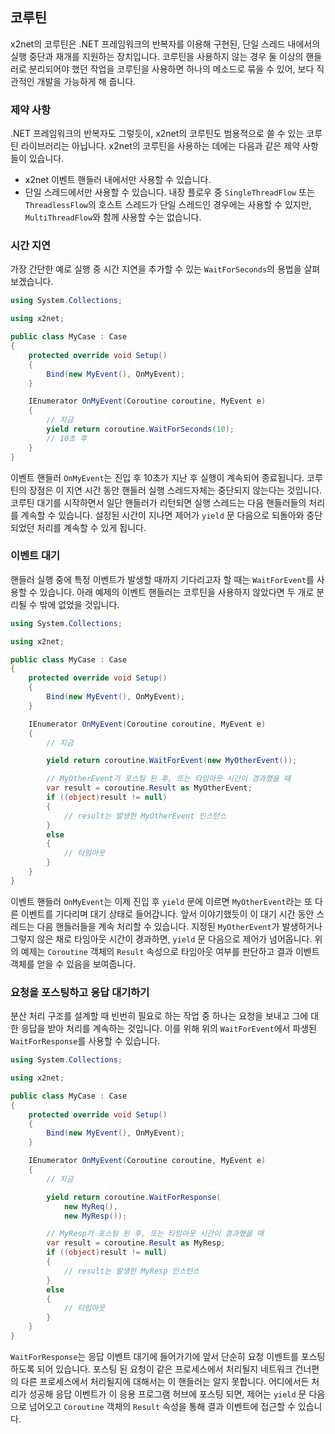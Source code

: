 ## 코루틴

x2net의 코루틴은 .NET 프레임워크의 반복자를 이용해 구현된, 단일 스레드 내에서의 실행 중단과 재개를 지원하는 장치입니다. 코루틴을 사용하지 않는 경우 둘 이상의 핸들러로 분리되어야 했던 작업을 코루틴을 사용하면 하나의 메소드로 묶을 수 있어, 보다 직관적인 개발을 가능하게 해 줍니다.

### 제약 사항

.NET 프레임워크의 반복자도 그렇듯이, x2net의 코루틴도 범용적으로 쓸 수 있는 코루틴 라이브러리는 아닙니다. x2net의 코루틴을 사용하는 데에는 다음과 같은 제약 사항들이 있습니다.

* x2net 이벤트 핸들러 내에서만 사용할 수 있습니다.
* 단일 스레드에서만 사용할 수 있습니다. 내장 플로우 중 `SingleThreadFlow` 또는 `ThreadlessFlow`의 호스트 스레드가 단일 스레드인 경우에는 사용할 수 있지만, `MultiThreadFlow`와 함께 사용할 수는 없습니다.

### 시간 지연

가장 간단한 예로 실행 중 시간 지연을 추가할 수 있는 `WaitForSeconds`의 용법을 살펴보겠습니다.

```csharp
using System.Collections;

using x2net;

public class MyCase : Case
{
    protected override void Setup()
    {
        Bind(new MyEvent(), OnMyEvent);
    }

    IEnumerator OnMyEvent(Coroutine coroutine, MyEvent e)
    {
        // 지금
        yield return coroutine.WaitForSeconds(10);
        // 10초 후
    }
}
```

이벤트 핸들러 `OnMyEvent`는 진입 후 10초가 지난 후 실행이 계속되어 종료됩니다. 코루틴의 장점은 이 지연 시간 동안 핸들러 실행 스레드자체는 중단되지 않는다는 것입니다. 코루틴 대기를 시작하면서 일단 핸들러가 리턴되면 실행 스레드는 다음 핸들러들의 처리를 계속할 수 있습니다. 설정된 시간이 지나면 제어가 `yield` 문 다음으로 되돌아와 중단되었던 처리를 계속할 수 있게 됩니다.

### 이벤트 대기

핸들러 실행 중에 특정 이벤트가 발생할 때까지 기다리고자 할 때는 `WaitForEvent`를 사용할 수 있습니다. 아래 예제의 이벤트 핸들러는 코루틴을 사용하지 않았다면 두 개로 분리될 수 밖에 없었을 것입니다.

```csharp
using System.Collections;

using x2net;

public class MyCase : Case
{
    protected override void Setup()
    {
        Bind(new MyEvent(), OnMyEvent);
    }

    IEnumerator OnMyEvent(Coroutine coroutine, MyEvent e)
    {
        // 지금

        yield return coroutine.WaitForEvent(new MyOtherEvent());

        // MyOtherEvent가 포스팅 된 후, 또는 타임아웃 시간이 경과했을 때
        var result = coroutine.Result as MyOtherEvent;
        if ((object)result != null)
        {
            // result는 발생한 MyOtherEvent 인스턴스
        }
        else
        {
            // 타임아웃
        }
    }
}
```

이벤트 핸들러 `OnMyEvent`는 이제 진입 후 `yield` 문에 이르면 `MyOtherEvent`라는 또 다른 이벤트를 기다리며 대기 상태로 들어갑니다. 앞서 이야기했듯이 이 대기 시간 동안 스레드는 다음 핸들러들을 계속 처리할 수 있습니다. 지정된 `MyOtherEvent`가 발생하거나 그렇지 않은 채로 타임아웃 시간이 경과하면, `yield` 문 다음으로 제어가 넘어옵니다. 위의 예제는 `Coroutine` 객체의 `Result` 속성으로 타임아웃 여부를 판단하고 결과 이벤트 객체를 얻을 수 있음을 보여줍니다.

### 요청을 포스팅하고 응답 대기하기

분산 처리 구조를 설계할 때 빈번히 필요로 하는 작업 중 하나는 요청을 보내고 그에 대한 응답을 받아 처리를 계속하는 것입니다. 이를 위해 위의 `WaitForEvent`에서 파생된 `WaitForResponse`를 사용할 수 있습니다.

```csharp
using System.Collections;

using x2net;

public class MyCase : Case
{
    protected override void Setup()
    {
        Bind(new MyEvent(), OnMyEvent);
    }

    IEnumerator OnMyEvent(Coroutine coroutine, MyEvent e)
    {
        // 지금

        yield return coroutine.WaitForResponse(
            new MyReq(),
            new MyResp());

        // MyResp가 포스팅 된 후, 또는 타임아웃 시간이 경과했을 때
        var result = coroutine.Result as MyResp;
        if ((object)result != null)
        {
            // result는 발생한 MyResp 인스턴스
        }
        else
        {
            // 타임아웃
        }
    }
}
```

`WaitForResponse`는 응답 이벤트 대기에 들어가기에 앞서 단순히 요청 이벤트를 포스팅 하도록 되어 있습니다. 포스팅 된 요청이 같은 프로세스에서 처리될지 네트워크 건너편의 다른 프로세스에서 처리될지에 대해서는 이 핸들러는 알지 못합니다. 어디에서든 처리가 성공해 응답 이벤트가 이 응용 프로그램 허브에 포스팅 되면, 제어는 `yield` 문 다음으로 넘어오고 `Coroutine` 객체의 `Result` 속성을 통해 결과 이벤트에 접근할 수 있습니다.